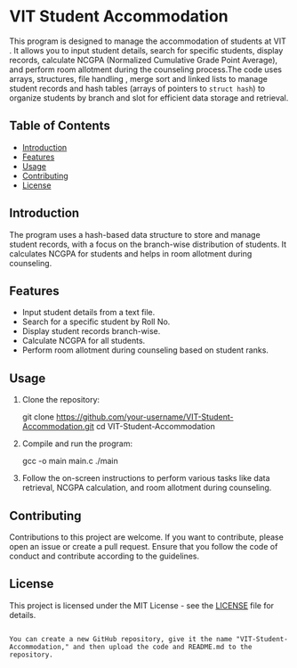 # VIT Student Accommodation

This program is designed to manage the accommodation of students at VIT . It allows you to input student details, search for specific students, display records, calculate NCGPA (Normalized Cumulative Grade Point Average), and perform room allotment during the counseling process.The code uses arrays, structures, file handling , merge sort and linked lists to manage student records and hash tables (arrays of pointers to `struct hash`) to organize students by branch and slot for efficient data storage and retrieval.

## Table of Contents
- [Introduction](#introduction)
- [Features](#features)
- [Usage](#usage)
- [Contributing](#contributing)
- [License](#license)

## Introduction

The program uses a hash-based data structure to store and manage student records, with a focus on the branch-wise distribution of students. It calculates NCGPA for students and helps in room allotment during counseling.

## Features

- Input student details from a text file.
- Search for a specific student by Roll No.
- Display student records branch-wise.
- Calculate NCGPA for all students.
- Perform room allotment during counseling based on student ranks.

## Usage

1. Clone the repository:
   
   git clone https://github.com/your-username/VIT-Student-Accommodation.git
   cd VIT-Student-Accommodation
   

2. Compile and run the program:
   
   gcc -o main main.c
   ./main
   

3. Follow the on-screen instructions to perform various tasks like data retrieval, NCGPA calculation, and room allotment during counseling.

## Contributing

Contributions to this project are welcome. If you want to contribute, please open an issue or create a pull request. Ensure that you follow the code of conduct and contribute according to the guidelines.

## License

This project is licensed under the MIT License - see the [LICENSE](LICENSE) file for details.
```

You can create a new GitHub repository, give it the name "VIT-Student-Accommodation," and then upload the code and README.md to the repository.
